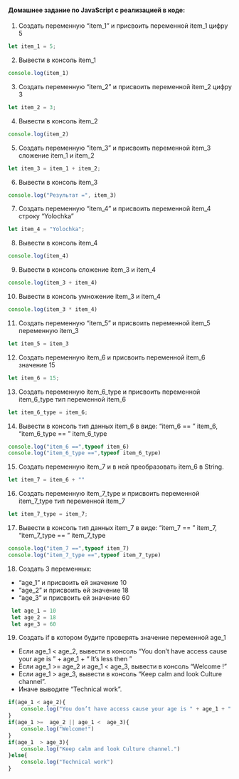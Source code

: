 #### Домашнее задание по JavaScript с реализацией в коде:
 1. Создать переменную “item_1” и присвоить переменной item_1 цифру 5
 ```javascript
 let item_1 = 5;
 ```
 2. Вывести в консоль item_1
 ```javascript
 console.log(item_1)
 ```
 3. Создать переменную “item_2” и присвоить переменной item_2 цифру 3
 ```javascript
 let item_2 = 3;
 ```
 4. Вывести в консоль item_2
 ```javascript
 console.log(item_2)
 ```
 5. Создать переменную “item_3” и присвоить переменной item_3 сложение item_1 и item_2
 ```javascript
 let item_3 = item_1 + item_2;
 ```
 6. Вывести в консоль item_3
 ```javascript
 console.log("Результат =", item_3)
 ```
 7. Создать переменную “item_4” и присвоить переменной item_4 строку “Yolochka”
 ```javascript
 let item_4 = "Yolochka";
 ```
 8. Вывести в консоль item_4
 ```javascript
 console.log(item_4)
 ```
 9. Вывести в консоль сложение item_3 и item_4
 ```javascript
 console.log(item_3 + item_4)
 ```
 10. Вывести в консоль умножение item_3 и item_4
 ```javascript
 console.log(item_3 * item_4) 
 ```
 11. Создать переменную “item_5” и присвоить переменной item_5 переменную item_3
 ```javascript 
 let item_5 = item_3
 ```
 12. Создать переменную item_6 и присвоить переменной item_6 значение 15
 ```javascript 
 let item_6 = 15;
 ```
 13. Создать переменную item_6_type и присвоить переменной item_6_type тип переменной item_6
 ```javascript 
 let item_6_type = item_6;
 ```
 14. Вывести в консоль тип данных item_6 в виде: “item_6 == ”  item_6,  “item_6_type == ”  item_6_type 
 ```javascript  
 console.log("item_6 ==",typeof item_6)
 console.log("item_6_type ==",typeof item_6_type)
 ```
 15. Создать переменную item_7 и в ней преобразовать item_6 в String.
 ```javascript  
 let item_7 = item_6 + ""
 ```
 16. Создать переменную item_7_type и присвоить переменной item_7_type тип переменной item_7
 ```javascript  
 let item_7_type = item_7;
 ```
 17. Вывести в консоль тип данных item_7 в виде:  “item_7 == ”  item_7,  “item_7_type == ”  item_7_type
 ```javascript
 console.log("item_7 ==",typeof item_7)
 console.log("item_7_type ==",typeof item_7_type)
 ```
 18. Создать 3 переменных:
 - “age_1” и присвоить ей значение 10
 - “age_2” и присвоить ей значение 18
 - “age_3” и присвоить ей значение 60
 
```javascript
 let age_1 = 10
 let age_2 = 18
 let age_3 = 60
```
 
 19. Создать if в котором будите проверять значение переменной age_1 
- Если age_1 < age_2, вывести в консоль “You don’t have access cause your age is ” + age_1 + “ It’s less then ”
- Если age_1 >=  age_2 и age_1 <  age_3, вывести в консоль “Welcome !”
- Если age_1  > age_3, вывести в консоль “Keep calm and look Culture channel”.
- Иначе выводите “Technical work”.

```javascript
if(age_1 < age_2){
    console.log("You don’t have access cause your age is " + age_1 + " It’s less then")
}
if(age_1 >=  age_2 || age_1 <  age_3){
    console.log("Welcome!")
}
if(age_1  > age_3){
    console.log("Keep calm and look Culture channel.")
}else{
    console.log("Technical work")
}
  ```
